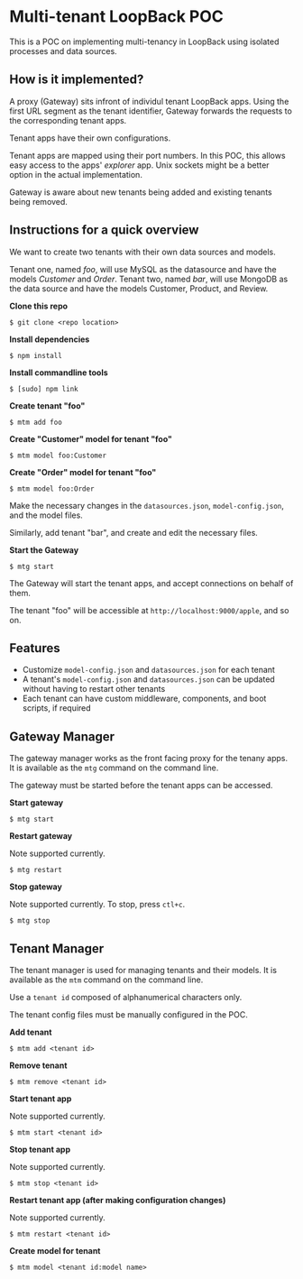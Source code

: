 # Multi-tenant LoopBack POC

This is a POC on implementing multi-tenancy in LoopBack using isolated processes and data sources.

## How is it implemented?

A proxy (Gateway) sits infront of individul tenant LoopBack apps. Using the first URL segment as the tenant identifier, Gateway forwards the requests to the corresponding tenant apps.

Tenant apps have their own configurations.

Tenant apps are mapped using their port numbers. In this POC, this allows easy access to the apps' *explorer* app. Unix sockets might be a better option in the actual implementation. 

Gateway is aware about new tenants being added and existing tenants being removed.

## Instructions for a quick overview

We want to create two tenants with their own data sources and models.

Tenant one, named *foo*, will use MySQL as the datasource and have the models *Customer* and *Order*. Tenant two, named *bar*, will use MongoDB as the data source and have the models Customer, Product, and Review.

**Clone this repo**

```
$ git clone <repo location>
```

**Install dependencies**

```
$ npm install
```

**Install commandline tools**

```
$ [sudo] npm link
```

**Create tenant "foo"**

```
$ mtm add foo
```
**Create "Customer" model for tenant "foo"**

```
$ mtm model foo:Customer
```
**Create "Order" model for tenant "foo"**

```
$ mtm model foo:Order
```
Make the necessary changes in the `datasources.json`, `model-config.json`, and the model files.

Similarly, add tenant "bar", and create and edit the necessary files.

**Start the Gateway**

```
$ mtg start
```

The Gateway will start the tenant apps, and accept connections on behalf of them.

The tenant "foo" will be accessible at `http://localhost:9000/apple`, and so on.

## Features

* Customize `model-config.json` and `datasources.json` for each tenant
* A tenant's `model-config.json` and `datasources.json` can be updated without having to restart other tenants
* Each tenant can have custom middleware, components, and boot scripts, if required

## Gateway Manager

The gateway manager works as the front facing proxy for the tenany apps. It is available as the `mtg` command on the command line.

The gateway must be started before the tenant apps can be accessed.

**Start gateway**

```
$ mtg start
```

**Restart gateway**

Note supported currently.

```
$ mtg restart
```

**Stop gateway**

Note supported currently. To stop, press `ctl+c`.

```
$ mtg stop
```

## Tenant Manager

The tenant manager is used for managing tenants and their models. It is available as the `mtm` command on the command line.

Use a `tenant id` composed of alphanumerical characters only.

The tenant config files must be manually configured in the POC.

**Add tenant**

```
$ mtm add <tenant id>
```

**Remove tenant**

```
$ mtm remove <tenant id>
```

**Start tenant app**

Note supported currently.

```
$ mtm start <tenant id>
```

**Stop tenant app**

Note supported currently.

```
$ mtm stop <tenant id>
```

**Restart tenant app (after making configuration changes)**

Note supported currently.

```
$ mtm restart <tenant id>
```

**Create model for tenant**

```
$ mtm model <tenant id:model name>
```

